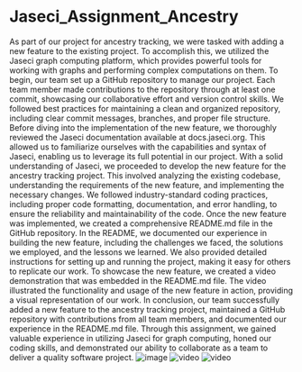 # Jaseci_Assignment_Ancestry


As part of our project for ancestry tracking, we were tasked with adding a new feature to the existing project. To accomplish this, we utilized the Jaseci graph computing platform, which provides powerful tools for working with graphs and performing complex computations on them.
To begin, our team set up a GitHub repository to manage our project. Each team member made contributions to the repository through at least one commit, showcasing our collaborative effort and version control skills. We followed best practices for maintaining a clean and organized repository, including clear commit messages, branches, and proper file structure.
Before diving into the implementation of the new feature, we thoroughly reviewed the Jaseci documentation available at docs.jaseci.org. This allowed us to familiarize ourselves with the capabilities and syntax of Jaseci, enabling us to leverage its full potential in our project.
With a solid understanding of Jaseci, we proceeded to develop the new feature for the ancestry tracking project. This involved analyzing the existing codebase, understanding the requirements of the new feature, and implementing the necessary changes. We followed industry-standard coding practices, including proper code formatting, documentation, and error handling, to ensure the reliability and maintainability of the code.
Once the new feature was implemented, we created a comprehensive README.md file in the GitHub repository. In the README, we documented our experience in building the new feature, including the challenges we faced, the solutions we employed, and the lessons we learned. We also provided detailed instructions for setting up and running the project, making it easy for others to replicate our work.
To showcase the new feature, we created a video demonstration that was embedded in the README.md file. The video illustrated the functionality and usage of the new feature in action, providing a visual representation of our work.
In conclusion, our team successfully added a new feature to the ancestry tracking project, maintained a GitHub repository with contributions from all team members, and documented our experience in the README.md file. Through this assignment, we gained valuable experience in utilizing Jaseci for graph computing, honed our coding skills, and demonstrated our ability to collaborate as a team to deliver a quality software project.
![image](https://user-images.githubusercontent.com/77208138/233451174-ad51fdf5-9c51-4f54-b929-dcef2e727898.png)
![video](https://drive.google.com/file/d/1ZAVm_pZOtkpA9ewA4niyidahWFw8nZHK/view?usp=share_link)
![video](https://drive.google.com/file/d/1iV0I3ZOS-lACyKIJf5EALdw8vysOsfnr/view?usp=share_link)
